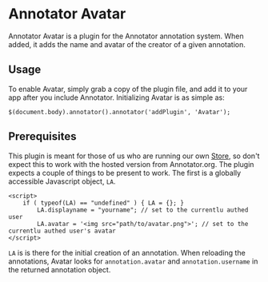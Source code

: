 Annotator Avatar
================

Annotator Avatar is a plugin for the Annotator annotation system. When added, it adds the name and avatar of the creator of a given annotation.

Usage
-----

To enable Avatar, simply grab a copy of the plugin file, and add it to your app after you include Annotator. Initializing Avatar is as simple as:

    $(document.body).annotator().annotator('addPlugin', 'Avatar');
    
Prerequisites
-----

This plugin is meant for those of us who are running our own [Store], so don't expect this to work with the hosted version from Annotator.org. The plugin expects a couple of things to be present to work. The first is a globally accessible Javascript object, `LA`.

    <script>
	    if ( typeof(LA) == "undefined" ) { LA = {}; }
    		LA.displayname = "yourname"; // set to the currentlu authed user
    		LA.avatar = '<img src="path/to/avatar.png">'; // set to the currentlu authed user's avatar
    </script>

`LA` is is there for the initial creation of an annotation. When reloading the annotations, Avatar looks for `annotation.avatar` and `annotation.username` in the returned annotation object.

[Store]: https://github.com/okfn/annotator/wiki/Storage
